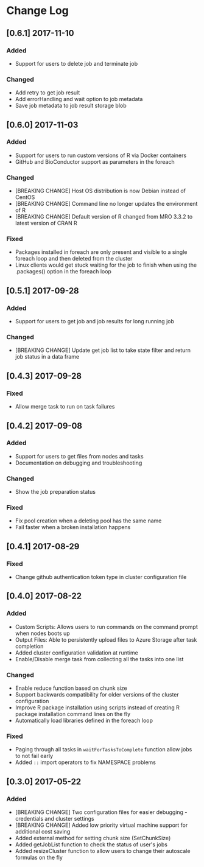 # Change Log
## [0.6.1] 2017-11-10
### Added
- Support for users to delete job and terminate job
### Changed
- Add retry to get job result
- Add errorHandling and wait option to job metadata
- Save job metadata to job result storage blob

## [0.6.0] 2017-11-03
### Added
- Support for users to run custom versions of R via Docker containers
- GitHub and BioConductor support as parameters in the foreach

### Changed
- [BREAKING CHANGE] Host OS distribution is now Debian instead of CentOS
- [BREAKING CHANGE] Command line no longer updates the environment of R
- [BREAKING CHANGE] Default version of R changed from MRO 3.3.2 to latest version of CRAN R

### Fixed
- Packages installed in foreach are only present and visible to a single foreach loop and then deleted from the cluster
- Linux clients would get stuck waiting for the job to finish when using the .packages() option in the foreach loop

## [0.5.1] 2017-09-28
### Added
- Support for users to get job and job results for long running job
### Changed
- [BREAKING CHANGE] Update get job list to take state filter and return job status in a data frame

## [0.4.3] 2017-09-28
### Fixed
- Allow merge task to run on task failures

## [0.4.2] 2017-09-08
### Added
- Support for users to get files from nodes and tasks
- Documentation on debugging and troubleshooting
### Changed
- Show the job preparation status
### Fixed
- Fix pool creation when a deleting pool has the same name
- Fail faster when a broken installation happens

## [0.4.1] 2017-08-29
### Fixed
- Change github authentication token type in cluster configuration file

## [0.4.0] 2017-08-22
### Added
- Custom Scripts: Allows users to run commands on the command prompt when nodes boots up
- Output Files: Able to persistently upload files to Azure Storage after task completion
- Added cluster configuration validation at runtime
- Enable/Disable merge task from collecting all the tasks into one list
### Changed
- Enable reduce function based on chunk size
- Support backwards compatibility for older versions of the cluster configuration
- Improve R package installation using scripts instead of creating R package installation command lines on the fly
- Automatically load libraries defined in the foreach loop
### Fixed
- Paging through all tasks in `waitForTasksToComplete` function allow jobs to not fail early
- Added `::` import operators to fix NAMESPACE problems

## [0.3.0] 2017-05-22
### Added
- [BREAKING CHANGE] Two configuration files for easier debugging - credentials and cluster settings
- [BREAKING CHANGE] Added low priority virtual machine support for additional cost saving
- Added external method for setting chunk size (SetChunkSize)
- Added getJobList function to check the status of user's jobs
- Added resizeCluster function to allow users to change their autoscale formulas on the fly
